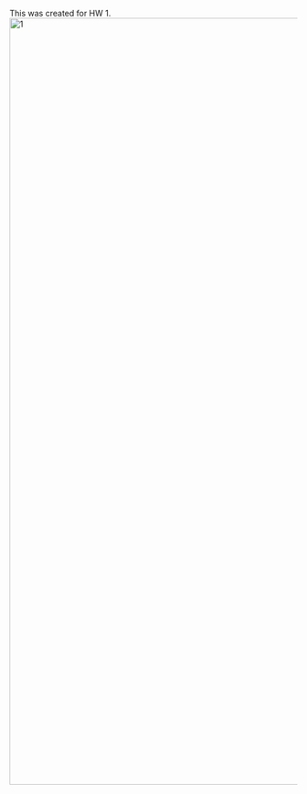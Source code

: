 This was created for HW 1.
<img width="1341" alt="1" src="https://user-images.githubusercontent.com/66752348/150466534-c4646ec8-810a-433a-a419-4a50e69c937c.png">
